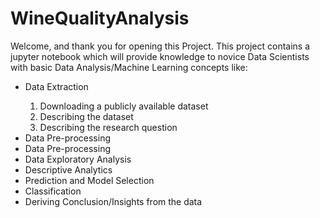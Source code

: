 # WineQualityAnalysis
Welcome, and thank you for opening this Project. This project contains a jupyter notebook which will provide knowledge to novice Data Scientists with basic Data Analysis/Machine Learning concepts like:
<ul>
  <li>Data Extraction</li>
  <ol>
    <li>Downloading a publicly available dataset</li>
    <li>Describing the dataset</li>
    <li>Describing the research question</li>
  </ol>
  <li>Data Pre-processing</li>
  <li>Data Pre-processing</i>
  <li>Data Exploratory Analysis</li>
  <li>Descriptive Analytics</li>
  <li>Prediction and Model Selection</li>
  <li>Classification</li>
  <li>Deriving Conclusion/Insights from the data</li>
</ul>
